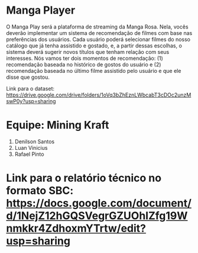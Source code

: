 # Manga Player
O Manga Play será a plataforma de streaming da Manga Rosa. Nela, vocês deverão implementar um sistema de recomendação de filmes com base nas preferências dos usuários. Cada usuário poderá selecionar filmes do nosso catálogo que já tenha assistido e gostado, e, a partir dessas escolhas, o sistema deverá sugerir novos títulos que tenham relação com seus interesses. Nós vamos ter dois momentos de recomendação: (1) recomendação baseada no histórico de gostos do usuário e (2) recomendação baseada no último filme assistido pelo usuário e que ele disse que gostou. 

Link para o dataset: https://drive.google.com/drive/folders/1oVq3bZhEznLWbcabT3cDOc2unzMswP0y?usp=sharing

# Equipe: Mining Kraft
1. Denilson Santos
2. Luan Vinicius
3. Rafael Pinto

# Link para o relatório técnico no formato SBC: https://docs.google.com/document/d/1NejZ12hGQSVegrGZUOhIZfg19Wnmkkr4ZdhoxmYTrtw/edit?usp=sharing
